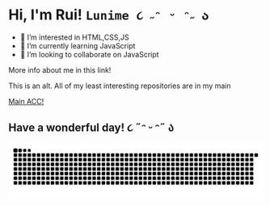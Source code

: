 # Hi, I'm Rui! ```Lunime ૮ ˶ᵔ ᵕ ᵔ˶ ა```
- 👀 I’m interested in HTML,CSS,JS
- 🌱 I’m currently learning JavaScript
- 💞️ I’m looking to collaborate on JavaScript

More info about me in this link!

This is an alt. All of my least interesting repositories are in my main

<a href="https://github.com/kawata0210">Main ACC!</a>

## Have a wonderful day! ૮ ˶ᵔ ᵕ ᵔ˶ ა

<a href="https://github.com/kawata0210"><img src="github-user-contribution.svg"></a>



